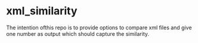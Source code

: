 # xml_similarity
The intention ofthis repo is to provide options to compare xml files and give one number as output which should capture the similarity. 
